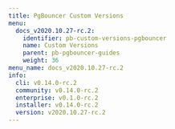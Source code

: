 ```yaml
---
title: PgBouncer Custom Versions
menu:
  docs_v2020.10.27-rc.2:
    identifier: pb-custom-versions-pgbouncer
    name: Custom Versions
    parent: pb-pgbouncer-guides
    weight: 36
menu_name: docs_v2020.10.27-rc.2
info:
  cli: v0.14.0-rc.2
  community: v0.14.0-rc.2
  enterprise: v0.1.0-rc.2
  installer: v0.14.0-rc.2
  version: v2020.10.27-rc.2
---
```


